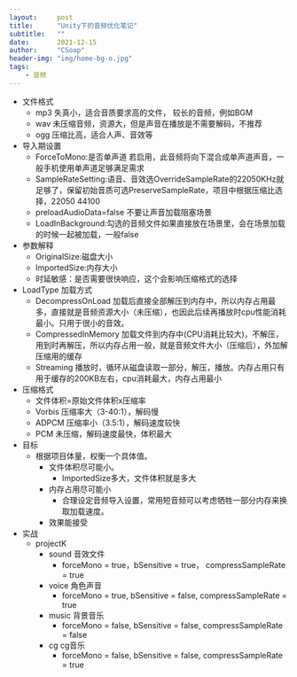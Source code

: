 ```yaml
---
layout:     post
title:      "Unity下的音频优化笔记"
subtitle:   ""
date:       2021-12-15
author:     "CSoap"
header-img: "img/home-bg-o.jpg"
tags:
    - 音频
---
```

- 文件格式
    - mp3 失真小，适合音质要求高的文件， 较长的音频，例如BGM
    - wav 未压缩音频，资源大，但是声音在播放是不需要解码，不推荐
    - ogg 压缩比高，适合人声、音效等
- 导入期设置
    - ForceToMono:是否单声道 若启用，此音频将向下混合成单声道声音，一般手机使用单声道足够满足需求
    - SampleRateSetting:语音、音效选OverrideSampleRate的22050KHz就足够了，保留初始音质可选PreserveSampleRate，项目中根据压缩比选择，22050 44100
    - preloadAudioData=false 不要让声音加载阻塞场景
    - LoadInBackground:勾选的音频文件如果直接放在场景里，会在场景加载的时候一起被加载，一般false
- 参数解释
    - OriginalSize:磁盘大小
    - ImportedSize:内存大小
    - 时延敏感：是否需要很快响应，这个会影响压缩格式的选择
- LoadType 加载方式
    - DecompressOnLoad 加载后直接全部解压到内存中，所以内存占用最多，直接就是音频资源大小（未压缩），也因此后续再播放时cpu性能消耗最小。只用于很小的音效。
    - CompressedInMemory 加载文件到内存中(CPU消耗比较大)，不解压，用到时再解压，所以内存占用一般，就是音频文件大小（压缩后），外加解压缩用的缓存
    - Streaming 播放时，循环从磁盘读取一部分，解压，播放。内存占用只有用于缓存的200KB左右，cpu消耗最大，内存占用最小
- 压缩格式
    - 文件体积=原始文件体积x压缩率
    - Vorbis 压缩率大（3-40:1），解码慢
    - ADPCM 压缩率小（3.5:1），解码速度较快
    - PCM 未压缩，解码速度最快，体积最大
- 目标
    - 根据项目体量，权衡一个具体值。
        - 文件体积尽可能小。
            - ImportedSize多大，文件体积就是多大
        - 内存占用尽可能小
            - 合理设定音频导入设置，常用短音频可以考虑牺牲一部分内存来换取加载速度。
        - 效果能接受
- 实战
    - projectK
        - sound 音效文件
            - forceMono = true，bSensitive = true， compressSampleRate = true
        - voice 角色声音
            - forceMono = true, bSensitive = false, compressSampleRate = true
        - music 背景音乐
            - forceMono = false, bSensitive = false, compressSampleRate = false
        - cg cg音乐
            - forceMono = false, bSensitive = false, compressSampleRate = true